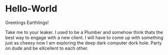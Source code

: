 # Hello-World

Greetings Earthlings!

Take me to your leaker.
I used to be a Plumber and somehow think thats the best way to engage with a new client.
I will have to come up with something just as cheesy now I am exploring the deep dark computer dork hole.
Party on dude and be eXcellent to each other.
